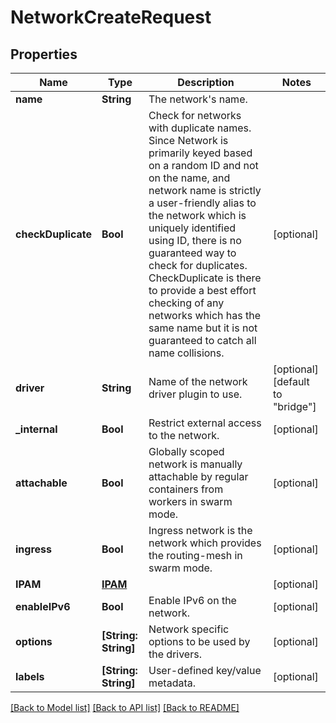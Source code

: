 # NetworkCreateRequest

## Properties
Name | Type | Description | Notes
------------ | ------------- | ------------- | -------------
**name** | **String** | The network&#39;s name. | 
**checkDuplicate** | **Bool** | Check for networks with duplicate names. Since Network is primarily keyed based on a random ID and not on the name, and network name is strictly a user-friendly alias to the network which is uniquely identified using ID, there is no guaranteed way to check for duplicates. CheckDuplicate is there to provide a best effort checking of any networks which has the same name but it is not guaranteed to catch all name collisions.  | [optional] 
**driver** | **String** | Name of the network driver plugin to use. | [optional] [default to "bridge"]
**_internal** | **Bool** | Restrict external access to the network. | [optional] 
**attachable** | **Bool** | Globally scoped network is manually attachable by regular containers from workers in swarm mode.  | [optional] 
**ingress** | **Bool** | Ingress network is the network which provides the routing-mesh in swarm mode.  | [optional] 
**IPAM** | [**IPAM**](IPAM.md) |  | [optional] 
**enableIPv6** | **Bool** | Enable IPv6 on the network. | [optional] 
**options** | **[String: String]** | Network specific options to be used by the drivers. | [optional] 
**labels** | **[String: String]** | User-defined key/value metadata. | [optional] 

[[Back to Model list]](../README.md#documentation-for-models) [[Back to API list]](../README.md#documentation-for-api-endpoints) [[Back to README]](../README.md)


